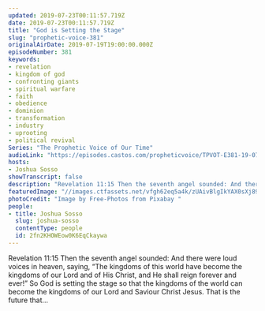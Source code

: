```yaml
---
updated: 2019-07-23T00:11:57.719Z
date: 2019-07-23T00:11:57.719Z
title: "God is Setting the Stage"
slug: "prophetic-voice-381"
originalAirDate: 2019-07-19T19:00:00.000Z
episodeNumber: 381
keywords:
- revelation
- kingdom of god
- confronting giants
- spiritual warfare
- faith
- obedience
- dominion
- transformation
- industry
- uprooting
- political revival
Series: "The Prophetic Voice of Our Time"
audioLink: "https://episodes.castos.com/propheticvoice/TPVOT-E381-19-07-20-21-God-is-Setting-the-Stage.mp3"
hosts:
- Joshua Sosso
showTranscript: false
description: "Revelation 11:15 Then the seventh angel sounded: And there were loud voices in heaven, saying, “The kingdoms of this world have become the kingdoms of our Lord and of His Christ, and He shall reign forever and ever!” So God is setting the stage so that the kingdoms of the world can become the kingdoms of our Lord and Saviour Christ Jesus. That is the future that..."
featuredImage: "//images.ctfassets.net/vfgh62eq5a4k/zUAivBlgIkYAX0sXj89Mz/3df19749ce797089b4bfb0a36f82f3b0/audience-868074_l.jpg"
photoCredit: "Image by Free-Photos from Pixabay "
people:
- title: Joshua Sosso
  slug: joshua-sosso
  contentType: people
  id: 2fn2KHOWEow0K6EqCkaywa
---
```

Revelation 11:15 Then the seventh angel sounded: And there were loud voices in heaven, saying, “The kingdoms of this world have become the kingdoms of our Lord and of His Christ, and He shall reign forever and ever!” So God is setting the stage so that the kingdoms of the world can become the kingdoms of our Lord and Saviour Christ Jesus. That is the future that...

